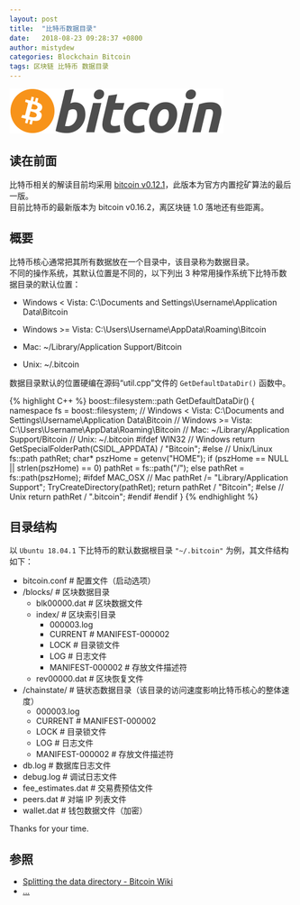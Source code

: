 ```yaml
---
layout: post
title:  "比特币数据目录"
date:   2018-08-23 09:28:37 +0800
author: mistydew
categories: Blockchain Bitcoin
tags: 区块链 比特币 数据目录
---
```

![bitcoin](/images/20180504/bitcoin.svg)

## 读在前面
比特币相关的解读目前均采用 [bitcoin v0.12.1](https://github.com/bitcoin/bitcoin/tree/v0.12.1)，此版本为官方内置挖矿算法的最后一版。<br>
目前比特币的最新版本为 bitcoin v0.16.2，离区块链 1.0 落地还有些距离。

## 概要
比特币核心通常把其所有数据放在一个目录中，该目录称为数据目录。<br>
不同的操作系统，其默认位置是不同的，以下列出 3 种常用操作系统下比特币数据目录的默认位置：
<!-- excerpt -->

* Windows < Vista: C:\Documents and Settings\Username\Application Data\Bitcoin

* Windows >= Vista: C:\Users\Username\AppData\Roaming\Bitcoin

* Mac: ~/Library/Application Support/Bitcoin

* Unix: ~/.bitcoin

数据目录默认的位置硬编在源码“util.cpp”文件的 `GetDefaultDataDir()` 函数中。

{% highlight C++ %}
boost::filesystem::path GetDefaultDataDir()
{
    namespace fs = boost::filesystem;
    // Windows < Vista: C:\Documents and Settings\Username\Application Data\Bitcoin
    // Windows >= Vista: C:\Users\Username\AppData\Roaming\Bitcoin
    // Mac: ~/Library/Application Support/Bitcoin
    // Unix: ~/.bitcoin
#ifdef WIN32
    // Windows
    return GetSpecialFolderPath(CSIDL_APPDATA) / "Bitcoin";
#else // Unix/Linux
    fs::path pathRet;
    char* pszHome = getenv("HOME");
    if (pszHome == NULL || strlen(pszHome) == 0)
        pathRet = fs::path("/");
    else
        pathRet = fs::path(pszHome);
#ifdef MAC_OSX
    // Mac
    pathRet /= "Library/Application Support";
    TryCreateDirectory(pathRet);
    return pathRet / "Bitcoin";
#else
    // Unix
    return pathRet / ".bitcoin";
#endif
#endif
}
{% endhighlight %}

## 目录结构
以 `Ubuntu 18.04.1` 下比特币的默认数据根目录 `"~/.bitcoin"` 为例，其文件结构如下：

* bitcoin.conf # 配置文件（启动选项）
* /blocks/ # 区块数据目录
  * blk00000.dat # 区块数据文件
  * index/ # 区块索引目录
    * 000003.log
    * CURRENT # MANIFEST-000002
    * LOCK # 目录锁文件
    * LOG # 日志文件
    * MANIFEST-000002 # 存放文件描述符
  * rev00000.dat # 区块恢复文件
* /chainstate/ # 链状态数据目录（该目录的访问速度影响比特币核心的整体速度）
  * 000003.log
  * CURRENT # MANIFEST-000002
  * LOCK # 目录锁文件
  * LOG # 日志文件
  * MANIFEST-000002 # 存放文件描述符
* db.log # 数据库日志文件
* debug.log # 调试日志文件
* fee_estimates.dat # 交易费预估文件
* peers.dat # 对端 IP 列表文件
* wallet.dat # 钱包数据文件（加密）

Thanks for your time.

## 参照
* [Splitting the data directory - Bitcoin Wiki](https://en.bitcoin.it/wiki/Splitting_the_data_directory)
* [...](https://github.com/mistydew/blockchain)

